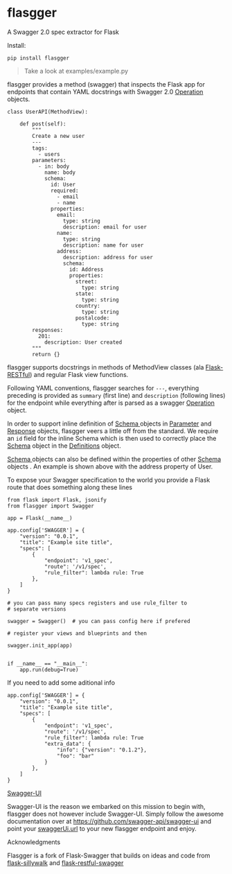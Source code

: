 # flasgger
A Swagger 2.0 spec extractor for Flask

Install:
```
pip install flasgger
```

> Take a look at examples/example.py

flasgger provides a method (swagger) that inspects the Flask app for endpoints that contain YAML docstrings with Swagger 2.0 [Operation](https://github.com/swagger-api/swagger-spec/blob/master/versions/2.0.md#operation-object) objects.

```
class UserAPI(MethodView):

    def post(self):
        """
        Create a new user
        ---
        tags:
          - users
        parameters:
          - in: body
            name: body
            schema:
              id: User
              required:
                - email
                - name
              properties:
                email:
                  type: string
                  description: email for user
                name:
                  type: string
                  description: name for user
                address:
                  description: address for user
                  schema:
                    id: Address
                    properties:
                      street:
                        type: string
                      state:
                        type: string
                      country:
                        type: string
                      postalcode:
                        type: string
        responses:
          201:
            description: User created
        """
        return {}
```
flasgger supports docstrings in methods of MethodView classes (ala [Flask-RESTful](https://github.com/flask-restful/flask-restful)) and regular Flask view functions.

Following YAML conventions, flasgger searches for `---`, everything preceding is provided as `summary` (first line) and `description` (following lines) for the endpoint while everything after is parsed as a swagger [Operation](https://github.com/swagger-api/swagger-spec/blob/master/versions/2.0.md#operation-object) object.

In order to support inline definition of [Schema ](https://github.com/swagger-api/swagger-spec/blob/master/versions/2.0.md#schemaObject) objects in [Parameter](https://github.com/swagger-api/swagger-spec/blob/master/versions/2.0.md#parameterObject)  and [Response](https://github.com/swagger-api/swagger-spec/blob/master/versions/2.0.md#responsesObject) objects, flasgger veers a little off from the standard. We require an `id` field for the inline Schema which is then used to correctly place the [Schema](https://github.com/swagger-api/swagger-spec/blob/master/versions/2.0.md#schemaObject) object in the [Definitions](https://github.com/swagger-api/swagger-spec/blob/master/versions/2.0.md#definitionsObject) object.

[Schema ](https://github.com/swagger-api/swagger-spec/blob/master/versions/2.0.md#schemaObject) objects can also be defined within the properties of other [Schema ](https://github.com/swagger-api/swagger-spec/blob/master/versions/2.0.md#schemaObject) objects . An example is shown above with the address property of User.

To expose your Swagger specification to the world you provide a Flask route that does something along these lines

```
from flask import Flask, jsonify
from flasgger import Swagger

app = Flask(__name__)

app.config['SWAGGER'] = {
    "version": "0.0.1",
    "title": "Example site title",
    "specs": [
        {
            "endpoint": 'v1_spec',
            "route": '/v1/spec',
            "rule_filter": lambda rule: True
        },
    ]
}

# you can pass many specs registers and use rule_filter to 
# separate versions

swagger = Swagger()  # you can pass config here if prefered

# register your views and blueprints and then

swagger.init_app(app)


if __name__ == "__main__":
    app.run(debug=True)

```

If you need to add some aditional info 
```
app.config['SWAGGER'] = {
    "version": "0.0.1",
    "title": "Example site title",
    "specs": [
        {
            "endpoint": 'v1_spec',
            "route": '/v1/spec',
            "rule_filter": lambda rule: True
            "extra_data": {
                "info": {"version": "0.1.2"},
                "foo": "bar"
            }
        },
    ]
}
```


[Swagger-UI](https://github.com/swagger-api/swagger-ui)

Swagger-UI is the reason we embarked on this mission to begin with, flasgger does not however include Swagger-UI. Simply follow the awesome documentation over at https://github.com/swagger-api/swagger-ui and point your [swaggerUi.url](https://github.com/swagger-api/swagger-ui#swaggerui) to your new flasgger endpoint and enjoy.


Acknowledgments

Flasgger is a fork of Flask-Swagger that builds on ideas and code from [flask-sillywalk](https://github.com/hobbeswalsh/flask-sillywalk) and [flask-restful-swagger](https://github.com/rantav/flask-restful-swagger)
